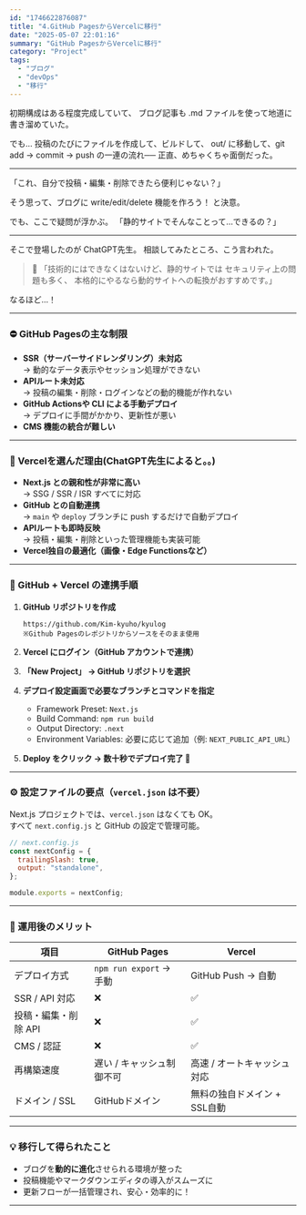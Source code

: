```yaml
---
id: "1746622876087"
title: "4.GitHub PagesからVercelに移行"
date: "2025-05-07 22:01:16"
summary: "GitHub PagesからVercelに移行"
category: "Project"
tags:
  - "ブログ"
  - "devOps"
  - "移行"
---
```


初期構成はある程度完成していて、
ブログ記事も .md ファイルを使って地道に書き溜めていた。

でも…
投稿のたびにファイルを作成して、ビルドして、
out/ に移動して、git add → commit → push の一連の流れ──
正直、めちゃくちゃ面倒だった。

---

「これ、自分で投稿・編集・削除できたら便利じゃない？」

そう思って、ブログに write/edit/delete 機能を作ろう！ と決意。

でも、ここで疑問が浮かぶ。
「静的サイトでそんなことって…できるの？」

---

そこで登場したのが ChatGPT先生。
相談してみたところ、こう言われた。

> 💬 「技術的にはできなくはないけど、静的サイトでは
> セキュリティ上の問題も多く、
> 本格的にやるなら動的サイトへの転換がおすすめです。」

なるほど…！

---

### ⛔️ GitHub Pagesの主な制限

- **SSR（サーバーサイドレンダリング）未対応**  
  → 動的なデータ表示やセッション処理ができない  
- **APIルート未対応**  
  → 投稿の編集・削除・ログインなどの動的機能が作れない  
- **GitHub Actionsや CLI による手動デプロイ**  
  → デプロイに手間がかかり、更新性が悪い  
- **CMS 機能の統合が難しい**

---

### 📒 Vercelを選んだ理由(ChatGPT先生によると。。)

- **Next.js との親和性が非常に高い**  
  → SSG / SSR / ISR すべてに対応
- **GitHub との自動連携**  
  → `main` や `deploy` ブランチに push するだけで自動デプロイ
- **APIルートも即時反映**  
  → 投稿・編集・削除といった管理機能も実装可能
- **Vercel独自の最適化（画像・Edge Functionsなど）**

---

### 📑 GitHub + Vercel の連携手順

1. **GitHub リポジトリを作成**

   ```
   https://github.com/Kim-kyuho/kyulog
   ※Github Pagesのレポジトリからソースをそのまま使用
   ```

2. **Vercel にログイン（GitHub アカウントで連携）**

3. **「New Project」 → GitHub リポジトリを選択**

4. **デプロイ設定画面で必要なブランチとコマンドを指定**

   - Framework Preset: `Next.js`
   - Build Command: `npm run build`
   - Output Directory: `.next`
   - Environment Variables: 必要に応じて追加（例: `NEXT_PUBLIC_API_URL`）

5. **Deploy をクリック → 数十秒でデプロイ完了 🎉**

---

### ⚙️ 設定ファイルの要点（`vercel.json` は不要）

Next.js プロジェクトでは、`vercel.json` はなくても OK。  
すべて `next.config.js` と GitHub の設定で管理可能。

```js
// next.config.js
const nextConfig = {
  trailingSlash: true,
  output: "standalone",
};

module.exports = nextConfig;
```

---

### 🎁 運用後のメリット

| 項目                   | GitHub Pages              | Vercel                      |
|------------------------|---------------------------|-----------------------------|
| デプロイ方式           | `npm run export` → 手動   | GitHub Push → 自動          |
| SSR / API 対応         | ❌                         | ✅                          |
| 投稿・編集・削除 API   | ❌                         | ✅                          |
| CMS / 認証             | ❌                         | ✅                          |
| 再構築速度             | 遅い / キャッシュ制御不可 | 高速 / オートキャッシュ対応 |
| ドメイン / SSL         | GitHubドメイン             | 無料の独自ドメイン + SSL自動 |

---

### 💡 移行して得られたこと

- ブログを**動的に進化**させられる環境が整った
- 投稿機能やマークダウンエディタの導入がスムーズに
- 更新フローが一括管理され、安心・効率的に！

---



